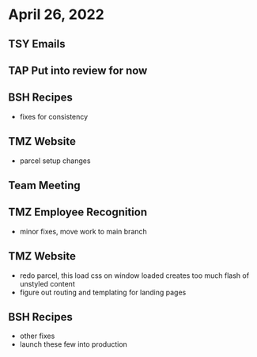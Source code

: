 # April 26, 2022

## TSY Emails

## TAP Put into review for now

## BSH Recipes
- fixes for consistency

## TMZ Website
- parcel setup changes

## Team Meeting

## TMZ Employee Recognition
- minor fixes, move work to main branch

## TMZ Website
- redo parcel, this load css on window loaded creates too much flash of unstyled content
- figure out routing and templating for landing pages

## BSH Recipes
- other fixes
- launch these few into production

